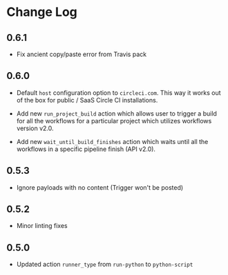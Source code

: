# Change Log

## 0.6.1

- Fix ancient copy/paste error from Travis pack

## 0.6.0

- Default ``host`` configuration option to ``circleci.com``. This way it works out of the
  box for public / SaaS Circle CI installations.

- Add new ``run_project_build`` action which allows user to trigger a build for all the
  workflows for a particular project which utilizes workflows version v2.0.

- Add new ``wait_until_build_finishes`` action which waits until all the workflows in a
  specific pipeline finish (API v2.0).

## 0.5.3

- Ignore payloads with no content (Trigger won't be posted)

## 0.5.2

- Minor linting fixes

## 0.5.0

- Updated action `runner_type` from `run-python` to `python-script`
